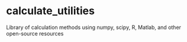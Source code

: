# calculate_utilities
Library of calculation methods using numpy, scipy, R, Matlab, and other open-source resources
